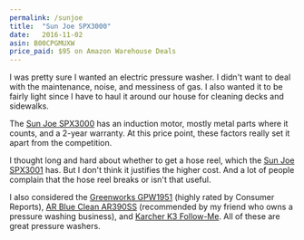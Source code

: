 ```yaml
---
permalink: /sunjoe
title:  "Sun Joe SPX3000"
date:   2016-11-02
asin: B00CPGMUXW
price_paid: $95 on Amazon Warehouse Deals
---
```


I was pretty sure I wanted an electric pressure washer. I didn't want to deal
with the maintenance, noise, and messiness of gas. I also wanted it to be
fairly light since I have to haul it around our house for cleaning decks and
sidewalks.

The [Sun Joe SPX3000](http://amzn.to/2fFRkuU) has an induction motor, mostly
metal parts where it counts, and a 2-year warranty. At this price point, these
factors really set it apart from the competition.

I thought long and hard about whether to get a hose reel, which the 
[Sun Joe SPX3001](http://amzn.to/2fFO6Yy) has.  But I don't think it justifies the
higher cost. And a lot of people complain that the hose reel breaks or isn't
that useful.

I also considered the [Greenworks GPW1951](http://amzn.to/2fUIoqr)
(highly rated by Consumer Reports), [AR Blue Clean AR390SS](http://amzn.to/2fFSuXq) (recommended by my friend who owns a pressure washing business), and
[Karcher K3 Follow-Me](http://amzn.to/2fFO56B). All of these are great pressure
washers.
